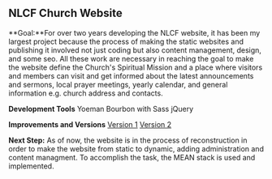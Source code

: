 ## NLCF Church Website
**Goal:**For over two years developing the NLCF website, it has been my largest project because the process of making the static websites and publishing it involved not just coding but also content management, design, and some seo. All these work are necessary in reaching the goal to make the website define the Church's Spiritual Mission and a place where visitors and members can visit and get informed about the latest announcements and sermons, local prayer meetings, yearly calendar, and general information e.g. church address and contacts.

**Development Tools**
Yoeman
Bourbon with Sass
jQuery

**Improvements and Versions**
[Version 1](https://github.com/jerickBilalat/nlcf-website-v1)
[Version 2](https://github.com/jerickBilalat/NLCF-website-v2)

**Next Step:** As of now, the website is in the process of reconstruction in order to make the website from static to dynamic, adding administration and content managment. To accomplish the task, the MEAN stack is used and implemented.
